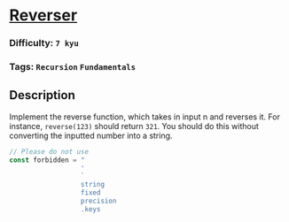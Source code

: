 # [Reverser](https://www.codewars.com/kata/58069e4cf3c13ef3a6000168)

### Difficulty: `7 kyu`

### Tags: `Recursion` `Fundamentals`

## Description

Implement the reverse function, which takes in input n and reverses it. For instance, `reverse(123)` should return `321`. You should do this without converting the inputted number into a string.

```js
// Please do not use
const forbidden = "
                  '
                  `
                  string
                  fixed
                  precision
                  .keys
```